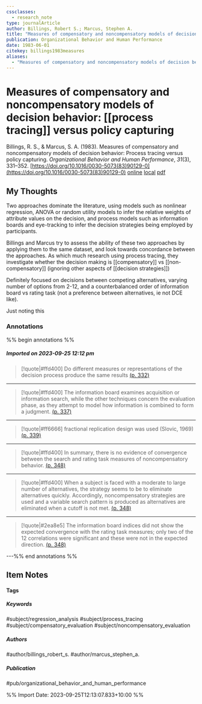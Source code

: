 ```yaml
---
cssclasses:
  - research_note
type: journalArticle
author: Billings, Robert S.; Marcus, Stephen A.
title: "Measures of compensatory and noncompensatory models of decision behavior: Process tracing versus policy capturing"
publication: Organizational Behavior and Human Performance
date: 1983-06-01
citekey: billings1983measures
aliases:
  - "Measures of compensatory and noncompensatory models of decision behavior: Process tracing versus policy capturing"
---
```


# Measures of compensatory and noncompensatory models of decision behavior: [[process tracing]] versus policy capturing

Billings, R. S., & Marcus, S. A. (1983). Measures of compensatory and noncompensatory models of decision behavior: Process tracing versus policy capturing. _Organizational Behavior and Human Performance_, _31_(3), 331–352. [https://doi.org/10.1016/0030-5073(83)90129-0](https://doi.org/10.1016/0030-5073(83)90129-0)
[online](http://zotero.org/users/local/kZl3QdXV/items/LJT22BMT) [local](zotero://select/library/items/LJT22BMT) [pdf](file:///home/gjc216/Zotero/storage/RWUJTMHH/Billings%20and%20Marcus%20-%201983%20-%20Measures%20of%20compensatory%20and%20noncompensatory%20model.pdf)
 


## My Thoughts

Two approaches dominate the literature, using models such as nonlinear regression, ANOVA or random utility models to infer the relative weights of attribute values on the decision, and process models such as information boards and eye-tracking to infer the decision strategies being employed by participants.

Billings and Marcus try to assess the ability of these two approaches by applying them to the same dataset, and look towards concordance between the approaches. As which much research using process tracing, they investigate whether the decision making is [[compensatory]] vs [[non-compensatory]] (ignoring other aspects of [[decision strategies]])

Definitely focused on decisions between competing alternatives, varying number of options from 2-12, and a counterbalanced order of information board vs rating task (not a preference between alternatives, ie not DCE like).

Just noting this 
 
### Annotations

%% begin annotations %%
##### Imported on 2023-09-25 12:12 pm
>[!quote|#ffd400]
>Do different measures or representations of the decision process produce the same results [(p. 332)](zotero://open-pdf/library/items/RWUJTMHH?page=332&annotation=MKWPSYGS)

---
>[!quote|#ffd400]
>The information board examines acquisition or information search, while the other techniques concern the evaluation phase, as they attempt to model how information is combined to form a judgment. [(p. 337)](zotero://open-pdf/library/items/RWUJTMHH?page=337&annotation=LWAQ64DR)

---
>[!quote|#ff6666]
>fractional replication design was used (Slovic, 1969) [(p. 339)](zotero://open-pdf/library/items/RWUJTMHH?page=339&annotation=M7Q8NTBJ)

---
>[!quote|#ffd400]
>In summary, there is no evidence of convergence between the search and rating task measures of noncompensatory behavior. [(p. 348)](zotero://open-pdf/library/items/RWUJTMHH?page=348&annotation=WJCCM6YV)

---
>[!quote|#ffd400]
>When a subject is faced with a moderate to large number of alternatives, the strategy seems to be to eliminate alternatives quickly. Accordingly, noncompensatory strategies are used and a variable search pattern is produced as alternatives are eliminated when a cutoff is not met. [(p. 348)](zotero://open-pdf/library/items/RWUJTMHH?page=348&annotation=WUNMVFFN)

---
>[!quote|#2ea8e5]
>The information board indices did not show the expected convergence with the rating task measures; only two of the 12 correlations were significant and these were not in the expected direction. [(p. 348)](zotero://open-pdf/library/items/RWUJTMHH?page=348&annotation=M32J6UCC)

---%% end annotations %%

## Item Notes

#### Tags

##### Keywords

#subject/regression_analysis #subject/process_tracing #subject/compensatory_evaluation #subject/noncompensatory_evaluation

##### Authors

#author/billings_robert_s. #author/marcus_stephen_a.

##### Publication

#pub/organizational_behavior_and_human_performance


%% Import Date: 2023-09-25T12:13:07.833+10:00 %%
